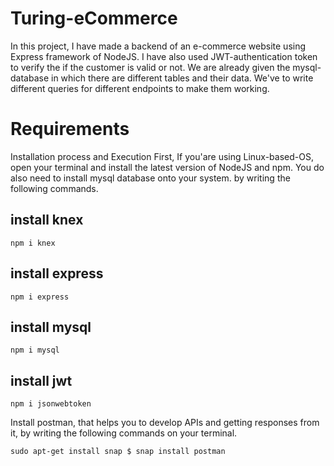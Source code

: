 # Turing-eCommerce

In this project, I have made a backend of an e-commerce website using Express framework of NodeJS. I have also used JWT-authentication token to verify the if the customer is valid or not. We are already given the mysql-database in which there are different tables and their data. We've to write different queries for different endpoints to make them working.

# Requirements

Installation process and Execution First, If you'are using Linux-based-OS, open your terminal and install the latest version of NodeJS and npm. You do also need to install mysql database onto your system. by writing the following commands.

## install knex
 ```npm i knex```
 
 ## install express
 ```npm i express```
 
 ## install mysql
 ```npm i mysql```
 
 ## install jwt
 ```npm i jsonwebtoken```
 
 Install postman, that helps you to develop APIs and getting responses from it, by writing the following commands on your terminal.
 
 ```sudo apt-get install snap $ snap install postman```
 
